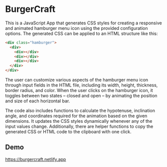 # BurgerCraft

This is a JavaScript App that generates CSS styles for creating a responsive and animated hamburger menu icon using the provided configuration options. The generated CSS can be applied to an HTML structure like this:

```html
<div class="hamburger">
  <div>
    <div></div>
    <div></div>
    <div></div>
  </div>
</div>
```
The user can customize various aspects of the hamburger menu icon through input fields in the HTML file, including its width, height, thickness, border radius, and color. When the user clicks on the hamburger icon, it toggles between two states – closed and open – by animating the position and size of each horizontal bar.

The code also includes functions to calculate the hypotenuse, inclination angle, and coordinates required for the animation based on the given dimensions. It updates the CSS styles dynamically whenever any of the input values change. Additionally, there are helper functions to copy the generated CSS or HTML code to the clipboard with one click.

## Demo

https://burgercraft.netlify.app